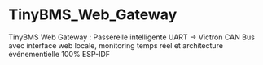 # TinyBMS_Web_Gateway
TinyBMS Web Gateway : Passerelle intelligente UART → Victron CAN Bus avec interface web locale, monitoring temps réel et architecture événementielle 100% ESP-IDF
